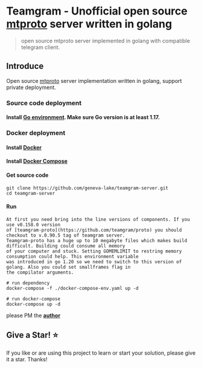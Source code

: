 # Teamgram - Unofficial open source [mtproto](https://core.telegram.org/mtproto) server written in golang
> open source mtproto server implemented in golang with compatible telegram client.

## Introduce
Open source [mtproto](https://core.telegram.org/mtproto) server implementation written in golang, support private deployment.


### Source code deployment
#### Install [Go environment](https://go.dev/doc/install). Make sure Go version is at least 1.17.


### Docker deployment
#### Install [Docker](https://docs.docker.com/get-docker/)

#### Install [Docker Compose](https://docs.docker.com/compose/install/)

#### Get source code

```
git clone https://github.com/geneva-lake/teamgram-server.git
cd teamgram-server
```

#### Run

```
At first you need bring into the line versions of components. If you use v0.158.0 version
of [teamgram-proto](https://github.com/teamgram/proto) you should checkout to v.0.90.5 tag of teamgram server.
Teamgram-proto has a huge up to 10 megabyte files which makes build difficult. Building could consume all memory
of your computer and stuck. Setting GOMEMLIMIT to restring memory consumption could help. This environment variable
was introduced in go 1.20 so we need to switch to this version of golang. Also you could set smallframes flag in
the compilator arguments.
```

```  
# run dependency
docker-compose -f ./docker-compose-env.yaml up -d

# run docker-compose
docker-compose up -d
```

please PM the **[author](https://t.me/benqi)**

## Give a Star! ⭐

If you like or are using this project to learn or start your solution, please give it a star. Thanks!
